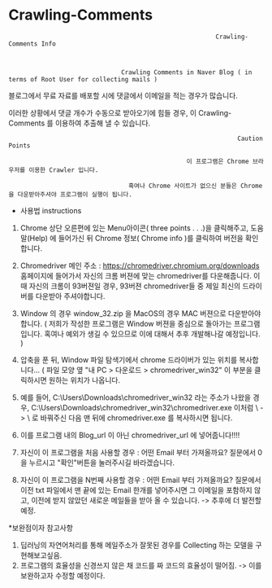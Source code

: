 # Crawling-Comments




                                                             Crawling-Comments Info
                                              
                                              
                                              
                                   Crawling Comments in Naver Blog ( in terms of Root User for collecting mails ) 




블로그에서 무료 자료를 배포할 시에 댓글에서 이메일을 적는 경우가 많습니다.

이러한 상황에서 댓글 개수가 수동으로 받아오기에 힘들 경우, 이 Crawling-Comments 를 이용하여 추출해 낼 수 있습니다.


                                                                   Caution Points
                                                                  
                                                     이 프로그램은 Chrome 브라우저를 이용한 Crawler 입니다.
                                                     
                                     혹여나 Chrome 사이트가 없으신 분들은 Chrome 을 다운받아주셔야 프로그램이 실행이 됩니다.



* 사용법 instructions

1) Chrome 상단 오른편에 있는 Menu아이콘( three points . . .)을 클릭해주고, 도움말(Help) 에 들어가신 뒤 Chrome 정보( Chrome info )를 클릭하여 버전을 확인합니다. 

2) Chromedriver 메인 주소 : https://chromedriver.chromium.org/downloads 홈페이지에 들어가서 자신의 크롬 버젼에 맞는 chromedriver를 다운해줍니다. 이때 자신의 크롬이 93버젼일 경우, 93버젼 chromedriver들 중 제일 최신의 드라이버를 다운받아 주셔야합니다.

3) Window 의 경우 window_32.zip 을 MacOS의 경우 MAC 버젼으로 다운받아야합니다. ( 저희가 작성한 프로그램은 Window 버젼을 중심으로 돌아가는 프로그램입니다. 혹여나 예외가 생길 수 있으므로 이에 대해서 추후 개발해나갈 예정입니다. ) 

4) 압축을 푼 뒤, Window 파일 탐색기에서 chrome 드라이버가 있는 위치를 복사합니다... ( 파일 모양 옆 "내 PC > 다운로드 > chromedriver_win32" 이 부분을 클릭하시면 원하는 위치가 나옵니다.

5) 예를 들어, C:\Users\Downloads\chromedriver_win32 라는 주소가 나왔을 경우, C:\\Users\\Downloads\\chromedriver_win32\\chromedriver.exe 이처럼 \ -> \\ 로 바꿔주신 다음 맨 뒤에 chromedriver.exe 를 복사하시면 됩니다.

6) 이를 프로그램 내의 Blog_url 이 아닌 chromedriver_url 에 넣어줍니다!!!!

7) 자신이 이 프로그램을 처음 사용할 경우 : 어떤 Email 부터 가져올까요? 질문에서 0 을 누르시고 "확인"버튼을 눌러주시길 바라겠습니다.
8) 자신이 이 프로그램을 N번째 사용할 경우 : 어떤 Email 부터 가져올까요? 질문에서 이전 txt 파일에서 맨 끝에 있는 Email 한개를 넣어주시면 그 이메일을 포함하지 않고,
이전에 받지 않았던 새로운 메일들을 받아 올 수 있습니다. -> 추후에 더 발전할 예정.




*보완점이자 참고사항
1) 딥러닝의 자연어처리를 통해 메일주소가 잘못된 경우를 Collecting 하는 모델을 구현해보고싶음.
2) 프로그램의 효율성을 신경쓰지 않은 채 코드를 짜 코드의 효율성이 떨어짐. -> 이를 보완하고자 수정할 예정이다.
